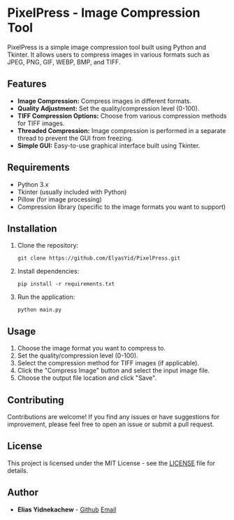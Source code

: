 # PixelPress - Image Compression Tool

PixelPress is a simple image compression tool built using Python and Tkinter. It allows users to compress images in various formats such as JPEG, PNG, GIF, WEBP, BMP, and TIFF.

## Features

- **Image Compression:** Compress images in different formats.
- **Quality Adjustment:** Set the quality/compression level (0-100).
- **TIFF Compression Options:** Choose from various compression methods for TIFF images.
- **Threaded Compression:** Image compression is performed in a separate thread to prevent the GUI from freezing.
- **Simple GUI:** Easy-to-use graphical interface built using Tkinter.

## Requirements

- Python 3.x
- Tkinter (usually included with Python)
- Pillow (for image processing)
- Compression library (specific to the image formats you want to support)

## Installation

1. Clone the repository:

    ```
    git clone https://github.com/ElyasYid/PixelPress.git
    ```

2. Install dependencies:

    ```
    pip install -r requirements.txt
    ```

3. Run the application:

    ```
    python main.py
    ```

## Usage

1. Choose the image format you want to compress to.
2. Set the quality/compression level (0-100).
3. Select the compression method for TIFF images (if applicable).
4. Click the "Compress Image" button and select the input image file.
5. Choose the output file location and click "Save".

## Contributing

Contributions are welcome! If you find any issues or have suggestions for improvement, please feel free to open an issue or submit a pull request.

## License

This project is licensed under the MIT License - see the [LICENSE](LICENSE) file for details.

## Author

- **Elias Yidnekachew** - [Github](https://github.com/ElyasYid)   [Email](elyassayle27@gmail.com)

